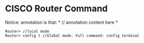 # CISCO Router Command

Notice: annotation is that: * // annotation content here *

```
Router> //local mode
Router> config t //Global mode. Full command: config terminal

```

